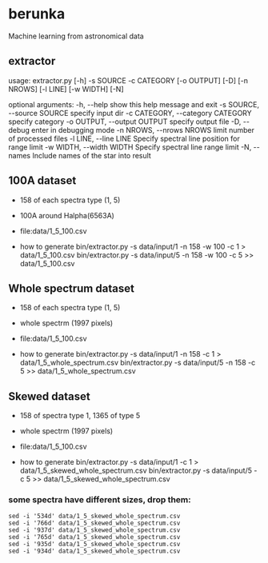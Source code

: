 berunka
=======

Machine learning from astronomical data

extractor
---------

usage: extractor.py [-h] -s SOURCE -c CATEGORY [-o OUTPUT] [-D] [-n NROWS]
                    [-l LINE] [-w WIDTH] [-N]

optional arguments:
  -h, --help            show this help message and exit
  -s SOURCE, --source SOURCE
                        specify input dir
  -c CATEGORY, --category CATEGORY
                        specify category
  -o OUTPUT, --output OUTPUT
                        specify output file
  -D, --debug           enter in debugging mode
  -n NROWS, --nrows NROWS
                        limit number of processed files
  -l LINE, --line LINE  Specify spectral line position for range limit
  -w WIDTH, --width WIDTH
                        Specify spectral line range limit
  -N, --names           Include names of the star into result



100A dataset
-------------------
- 158 of each spectra type (1, 5)
- 100A around Halpha(6563A)
- file:data/1_5_100.csv

- how to generate
bin/extractor.py -s data/input/1 -n 158  -w 100  -c 1  > data/1_5_100.csv
bin/extractor.py -s data/input/5 -n 158  -w 100  -c 5  >> data/1_5_100.csv

Whole spectrum dataset
-------------------
- 158 of each spectra type (1, 5)
- whole spectrm (1997 pixels)
- file:data/1_5_100.csv

- how to generate
bin/extractor.py -s data/input/1 -n 158    -c 1  > data/1_5_whole_spectrum.csv
bin/extractor.py -s data/input/5 -n 158    -c 5  >> data/1_5_whole_spectrum.csv


Skewed  dataset
-------------------
- 158 of spectra type 1, 1365 of type 5
- whole spectrm (1997 pixels)
- file:data/1_5_100.csv

- how to generate
bin/extractor.py -s data/input/1     -c 1  > data/1_5_skewed_whole_spectrum.csv
bin/extractor.py -s data/input/5     -c 5  >> data/1_5_skewed_whole_spectrum.csv

### some spectra have different sizes, drop them:

    sed -i '534d' data/1_5_skewed_whole_spectrum.csv 
    sed -i '766d' data/1_5_skewed_whole_spectrum.csv 
    sed -i '937d' data/1_5_skewed_whole_spectrum.csv 
    sed -i '765d' data/1_5_skewed_whole_spectrum.csv 
    sed -i '935d' data/1_5_skewed_whole_spectrum.csv 
    sed -i '934d' data/1_5_skewed_whole_spectrum.csv
